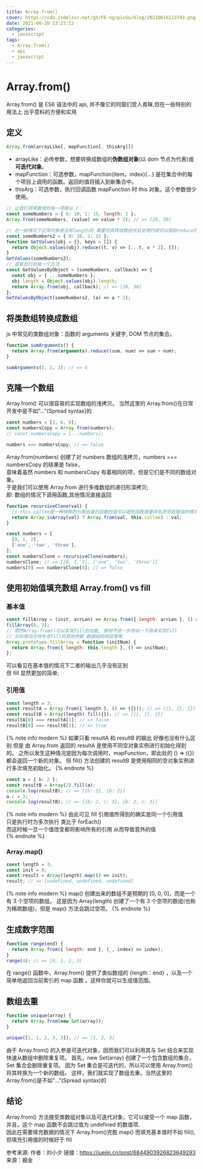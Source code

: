 ```yaml
---
title: Array.from()
cover: https://cdn.jsdelivr.net/gh/FE-ng/picGo/blog/20210616113743.png
date: 2021-06-20 13:23:12
categories:
  - javascript
tags:
  - Array.from()
  - api
  - javascript
---
```


# Array.from()

Array.from() 是 ES6 语法中的 api, 并不像它的同窗们受人青睐,但在一些特别的用法上 出乎意料的方便和实用

## 定义

```javascript
Array.from(arrayLike[, mapFunction[, thisArg]])
```

- arrayLike：必传参数，想要转换成数组的**伪数组对象**(以 dom 节点为代表)或**可迭代对象**。
- mapFunction：可选参数，mapFunction(item，index){...} 是在集合中的每个项目上调用的函数。返回的值将插入到新集合中。
- thisArg：可选参数，执行回调函数 mapFunction 时 this 对象。这个参数很少使用。

```javascript
// 让我们将类数组的每一项乘以 2：
const someNumbers = { 0: 10, 1: 15, length: 2 };
Array.from(someNumbers, (value) => value * 2); // => [20, 30]

// 在一般情况下正常对象是没有length的 需要将其转成数组并且处理时就可以借助reduce的能力
const someNumbers2 = { 0: 10, 1: 15 };
function GetValues(obj = {}, keys = []) {
  return Object.values(obj).reduce((t, v) => [...t, v * 2], []);
}
GetValues(someNumbers2);
// 或者自行封装一个方法
const GetValuesByObject = (someNumbers, callback) => {
  const obj = { ...someNumbers };
  obj.length = Object.values(obj).length;
  return Array.from(obj, callback); // => [20, 30]
};
GetValuesByObject(someNumbers2, (a) => a * 2);
```

## 将类数组转换成数组

js 中常见的类数组对象：函数的 arguments 关键字, DOM 节点的集合。

```javascript
function sumArguments() {
  return Array.from(arguments).reduce((sum, num) => sum + num);
}

sumArguments(1, 2, 3); // => 6
```

## 克隆一个数组

Array.from() 可以很容易的实现数组的浅拷贝。
当然这里的 Array.from()在日常开发中是不如"..."(Spread syntax)的

```javascript
const numbers = [3, 6, 9];
const numbersCopy = Array.from(numbers);
// const numbersCopy = [...numbers];

numbers === numbersCopy; // => false
```

Array.from(numbers) 创建了对 numbers 数组的浅拷贝，numbers === numbersCopy 的结果是 false，  
意味着虽然 numbers 和 numbersCopy 有着相同的项，但是它们是不同的数组对象。  
于是我们可以使用 Array.from 进行多维数组的递归形深拷贝;  
即: 数组的情况下调用函数,其他情况直接返回

```javascript
function recursiveClone(val) {
  // this.callee是一种特殊的引用自身的函数的值可以避免函数被重命名而导致错误的情况发生
  return Array.isArray(val) ? Array.from(val, this.callee) : val;
}

const numbers = [
  [0, 1, 2],
  ['one', 'two', 'three'],
];
const numbersClone = recursiveClone(numbers);
numbersClone; // => [[0, 1, 2], ['one', 'two', 'three']]
numbers[0] === numbersClone[0]; // => false
```

## 使用初始值填充数组 Array.from() vs fill

### 基本值

```javascript
const fillArray = (init, arrLen) => Array.from({ length: arrLen }, () => init);
fillArray(0, 3);
// 既然Array.from()可以实现fill的功能, 那何不进一步改动一下简单实现fill
// 实际情况还得考虑fill的其他参数 数据结构校验等等
Array.prototype.fillArray = function (initNum) {
  return Array.from({ length: this.length }, () => initNum);
};
```

可以看见在基本值的情况下二者的输出几乎没有区别  
但 fill 显然更加的简单;

### 引用值

```javascript
const length = 3;
const resultA = Array.from({ length }, () => ({})); // => [{}, {}, {}]
const resultB = Array(length).fill({}); // => [{}, {}, {}]
resultA[0] === resultA[1]; // => false
resultB[0] === resultB[1]; // => true
```

{% note info modern %}
如果只看 resultA 和 resultB 的输出 好像也没有什么区别 但是
由 Array.from 返回的 resultA 是使用不同空对象实例进行初始化得到的。
之所以发生这种情况是因为每次调用时，mapFunction，即此处的 () => ({}) 都会返回一个新的对象。
但 fill() 方法创建的 resultB 是使用相同的空对象实例进行多次填充初始化。
{% endnote %}

```javascript
const a = { b: 2 };
const resultB = Array(2).fill(a);
console.log(resultB); // => [{b: 2}, {b: 2}]
a.c = 3;
console.log(resultB); // => [{b: 2, c: 3}, {b: 2, c: 3}]
```

{% note info modern %}
由此可见 fill 引用值所得到的确实是同一个引用值  
只是执行时为多次执行 类比于 forEach()  
而这时候一旦一个值改变都将影响所有的引用 从而导致意外的值  
{% endnote %}

### Array.map()

```javascript
const length = 3;
const init = 0;
const result = Array(length).map(() => init);
result; // => [undefined, undefined, undefined]
```

{% note info modern %}
map() 创建出来的数组不是预期的 [0, 0, 0]，而是一个有 3 个空项的数组。
这是因为 Array(length) 创建了一个有 3 个空项的数组(也称为稀疏数组)，但是 map() 方法会跳过空项。
{% endnote %}

## 生成数字范围

```javascript
function range(end) {
  return Array.from({ length: end }, (_, index) => index);
}
range(4); // => [0, 1, 2, 3]
```

在 range() 函数中，Array.from() 提供了类似数组的 {length：end} ，以及一个简单地返回当前索引的 map 函数 。这样你就可以生成值范围。

## 数组去重

```javascript
function unique(array) {
  return Array.from(new Set(array));
}

unique([1, 1, 2, 3, 3]); // => [1, 2, 3]
```

由于 Array.from() 的入参是可迭代对象，因而我们可以利用其与 Set 结合来实现快速从数组中删除重复项。
首先，new Set(array) 创建了一个包含数组的集合，Set 集合会删除重复项。
因为 Set 集合是可迭代的，所以可以使用 Array.from() 将其转换为一个新的数组。
这样，我们就实现了数组去重。当然这里的 Array.from()是不如"..."(Spread syntax)的

## 结论

Array.from() 方法接受类数组对象以及可迭代对象，它可以接受一个 map 函数，  
并且，这个 map 函数不会跳过值为 undefined 的数值项.  
因此在需要填充数据的情况下 Array.from()完胜 map() 而填充基本值时不如 fill(),  
但填充引用值的时候好于 fill

参考来源:
作者：刘小夕
链接：https://juejin.cn/post/6844903926823649293
来源：掘金
